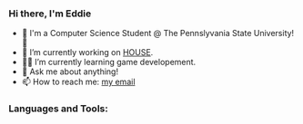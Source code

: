 ### Hi there, I'm Eddie
- :brain: I'm a Computer Science Student @ The Pennslyvania State University! 👋 
- 🔭 I’m currently working on [HOUSE](link).
- :surfing_man: I’m currently learning game developement.
- 💬 Ask me about anything!
- 📫 How to reach me: [my email](evu5018@psu.edu)


### Languages and Tools:

<!--
**UbriJr/UbriJr** is a ✨ _special_ ✨ repository because its `README.md` (this file) appears on your GitHub profile.

Here are some ideas to get you started:

- 🔭 I’m currently working on ...
- 🌱 I’m currently learning ...
- 👯 I’m looking to collaborate on ...
- 🤔 I’m looking for help with ...
- 💬 Ask me about ...
- 📫 How to reach me: ...
- 😄 Pronouns: ...
- ⚡ Fun fact: ...
-->
